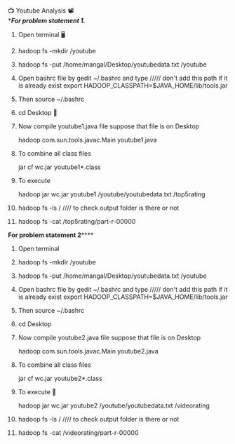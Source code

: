 

   :tv:	          Youtube Analysis      :film_projector:	
********For problem statement 1.*******

1. Open terminal :desktop_computer:

2. hadoop fs -mkdir /youtube

3. hadoop fs -put /home/mangal/Desktop/youtubedata.txt /youtube

4. Open bashrc file by gedit ~/.bashrc and type
	  ///// don't add this path if it is already exist
	export HADOOP_CLASSPATH=$JAVA_HOME/lib/tools.jar

5. Then source ~/.bashrc

6. cd Desktop :dvd:

7. Now compile youtube1.java file suppose that file is on Desktop

	hadoop com.sun.tools.javac.Main youtube1.java

8. To combine all class files 
	
	jar cf wc.jar youtube1*.class

9. To execute
	
	hadoop jar wc.jar youtube1 /youtube/youtubedata.txt /top5rating

10. hadoop fs -ls /			//// to check output folder is there or not

11. hadoop fs -cat /top5rating/part-r-00000

************For problem statement 2****************

1. Open terminal

2. hadoop fs -mkdir /youtube

3. hadoop fs -put /home/mangal/Desktop/youtubedata.txt /youtube

4. Open bashrc file by gedit ~/.bashrc and type
	  ///// don't add this path if it is already exist
	export HADOOP_CLASSPATH=$JAVA_HOME/lib/tools.jar

5. Then source ~/.bashrc

6. cd Desktop

7. Now compile youtube2.java file suppose that file is on Desktop

	hadoop com.sun.tools.javac.Main youtube2.java

8. To combine all class files 
	
	jar cf wc.jar youtube2*.class

9. To execute :minidisc:
	
	hadoop jar wc.jar youtube2 /youtube/youtubedata.txt /videorating

10. hadoop fs -ls /			//// to check output folder is there or not

11. hadoop fs -cat /videorating/part-r-00000

